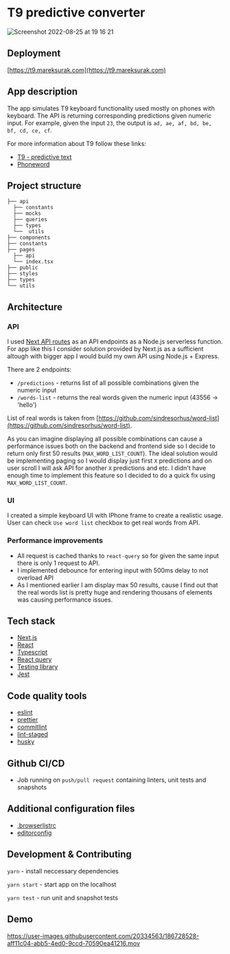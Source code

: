 # T9 predictive converter
![Screenshot 2022-08-25 at 19 16 21](https://user-images.githubusercontent.com/20334563/186728706-a95589b0-6ffc-4638-864d-5c22053037d6.png)



## Deployment

[https://t9.mareksurak.com](https://t9.mareksurak.com)

## App description

The app simulates T9 keyboard functionality used mostly on phones with keyboard. The API is returning corresponding predictions given numeric input.
For example, given the input `23`, the output is `ad, ae, af, bd, be, bf, cd, ce, cf`.

For more information about T9 follow these links:

- [T9 - predictive text](<https://en.wikipedia.org/wiki/T9_(predictive_text)>)
- [Phoneword](https://en.wikipedia.org/wiki/Phoneword)

## Project structure

```
├── api
  ├── constants
  ├── mocks
  ├── queries
  ├── types
  └──  utils
├── components
├── constants
├── pages
  ├── api
  └── index.tsx
├── public
├── styles
├── types
└── utils
```

## Architecture

### API

I used [Next API routes](https://nextjs.org/docs/api-routes/introduction) as an API endpoints as a Node.js serverless function. For app like this I consider solution provided by Next.js as a sufficient altough with bigger app I would build my own API using Node.js + Express.

There are 2 endpoints:

- `/predictions` - returns list of all possible combinations given the numeric input
- `/words-list` - returns the real words given the numeric input (43556 -> 'hello')

List of real words is taken from [https://github.com/sindresorhus/word-list](https://github.com/sindresorhus/word-list).

As you can imagine displaying all possible combinations can cause a performance issues both on the backend and frontend side so I decide to return only first 50 results (`MAX_WORD_LIST_COUNT`).
The ideal solution would be implementing paging so I would display just first `X` predictions and on user scroll I will ask API for another `X` predictions and etc. I didn't have enough time to implement this feature so I decided to do a quick fix using `MAX_WORD_LIST_COUNT`.

### UI

I created a simple keyboard UI with IPhone frame to create a realistic usage.
User can check `Use word list` checkbox to get real words from API.

### Performance improvements

- All request is cached thanks to `react-query` so for given the same input there is only 1 request to API.
- I implemented debounce for entering input with 500ms delay to not overload API
- As I mentioned earlier I am display max 50 results, cause I find out that the real words list is pretty huge and rendering thousans of elements was causing performance issues.

## Tech stack

- [Next.js](https://nextjs.org/)
- [React](https://reactjs.org/)
- [Typescript](https://www.typescriptlang.org/)
- [React query](https://tanstack.com/query/v4/?from=reactQueryV3&original=https://react-query-v3.tanstack.com/)
- [Testing library](https://testing-library.com/)
- [Jest](https://jestjs.io/)

## Code quality tools

- [eslint](https://eslint.org/)
- [prettier](https://prettier.io/)
- [commitlint](https://commitlint.js.org/#/)
- [lint-staged](https://github.com/okonet/lint-staged)
- [husky](https://typicode.github.io/husky/#/)

## Github CI/CD

- Job running on `push/pull request` containing linters, unit tests and snapshots

## Additional configuration files

- [.browserlistrc](https://create-react-app.dev/docs/supported-browsers-features/)
- [editorconfig](https://editorconfig.org/)

## Development & Contributing

`yarn` - install neccessary dependencies

`yarn start` - start app on the localhost

`yarn test` - run unit and snapshot tests

## Demo

https://user-images.githubusercontent.com/20334563/186728528-aff11c04-abb5-4ed0-9ccd-70590ea41216.mov


